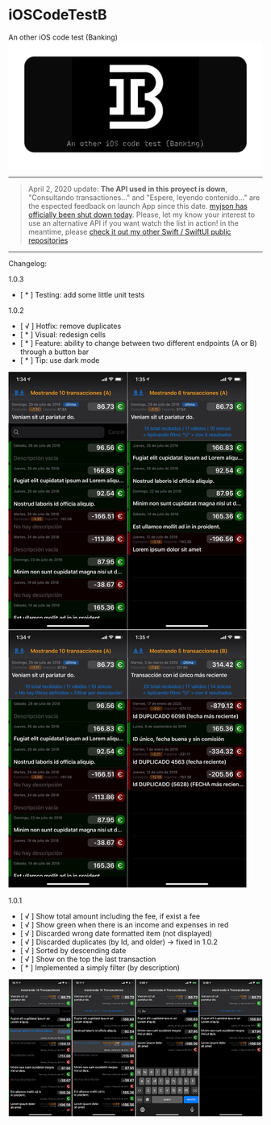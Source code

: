 # iOSCodeTestB
An other iOS code test (Banking)
![](readme-img/iOSCodeTestB-repository-graph.png)
___
> April 2, 2020 update: **The API used in this proyect is down**, "Consultando transactiones…" and "Espere, leyendo contenido…" are the espected feedback on launch App since this date. [myjson has officially been shut down today](https://twitter.com/lance_ramoth/status/1245515531710390272?s=20). Please, let my know your interest to use an alternative API if you want watch the list in action! in the meantime, please [check it out my other Swift / SwiftUI public repositories](https://github.com/ssuperw?tab=repositories)
___
Changelog:

1.0.3
- [ * ] Testing: add some little unit tests

1.0.2
 - [ √ ] Hotfix:  remove duplicates
 - [ * ] Visual:  redesign cells
 - [ * ] Feature: ability to change between two different endpoints (A or B) through a button bar
 - [ * ] Tip: use dark mode

![](readme-img/iOSCodeTestB-cap-102.JPG)


1.0.1
 - [ √ ] Show total amount including the fee, if exist a fee
 - [ √ ] Show green when there is an income and expenses in red
 - [ √ ] Discarded wrong date formatted item (not displayed)
 - [ √ ] Discarded duplicates (by Id, and older) -> fixed in 1.0.2
 - [ √ ] Sorted by descending date
 - [ √ ] Show on the top the last transaction
 - [ * ] Implemented a simply filter (by description)
 
 ![](readme-img/iOSCodeTestB-cap-101.jpg)
 

